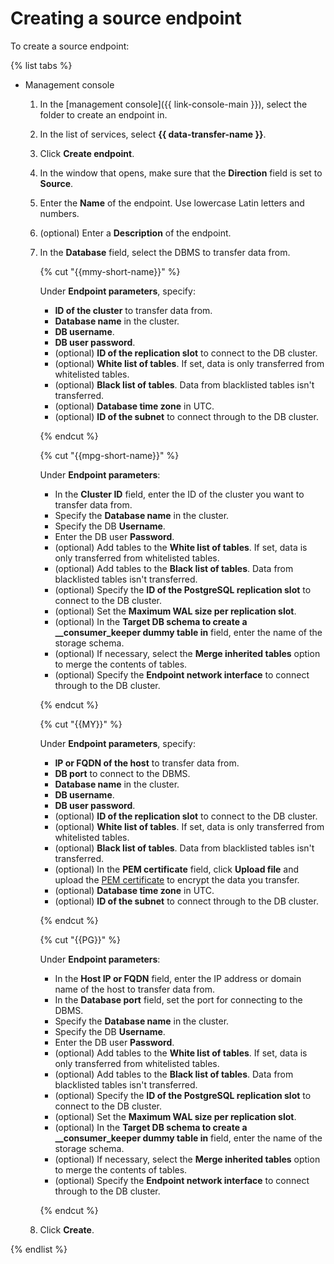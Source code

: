 # Creating a source endpoint

To create a source endpoint:

{% list tabs %}

- Management console

  1. In the [management console]({{ link-console-main }}), select the folder to create an endpoint in.

  1. In the list of services, select **{{ data-transfer-name }}**.

  1. Click **Create endpoint**.

  1. In the window that opens, make sure that the **Direction** field is set to **Source**.

  1. Enter the **Name** of the endpoint. Use lowercase Latin letters and numbers.

  1. (optional) Enter a **Description** of the endpoint.

  1. In the **Database** field, select the DBMS to transfer data from.

      {% cut "{{mmy-short-name}}" %}

      Under **Endpoint parameters**, specify:
      - **ID of the cluster** to transfer data from.
      - **Database name** in the cluster.
      - **DB username**.
      - **DB user password**.
      - (optional) **ID of the replication slot** to connect to the DB cluster.
      - (optional) **White list of tables**. If set, data is only transferred from whitelisted tables.
      - (optional) **Black list of tables**. Data from blacklisted tables isn't transferred.
      - (optional) **Database time zone** in UTC.
      - (optional) **ID of the subnet** to connect through to the DB cluster.

      {% endcut %}

      {% cut "{{mpg-short-name}}" %}

      Under **Endpoint parameters**:
      - In the **Cluster ID** field, enter the ID of the cluster you want to transfer data from.
      - Specify the **Database name** in the cluster.
      - Specify the DB **Username**.
      - Enter the DB user **Password**.
      - (optional) Add tables to the **White list of tables**. If set, data is only transferred from whitelisted tables.
      - (optional) Add tables to the **Black list of tables**. Data from blacklisted tables isn't transferred.
      - (optional) Specify the **ID of the PostgreSQL replication slot** to connect to the DB cluster.
      - (optional) Set the **Maximum WAL size per replication slot**.
      - (optional) In the **Target DB schema to create a  __consumer_keeper dummy table in** field, enter the name of the storage schema.
      - (optional) If necessary, select the **Merge inherited tables** option to merge the contents of tables.
      - (optional) Specify the **Endpoint network interface** to connect through to the DB cluster.

      {% endcut %}

      {% cut "{{MY}}" %}

      Under **Endpoint parameters**, specify:
      - **IP or FQDN of the host** to transfer data from.
      - **DB port** to connect to the DBMS.
      - **Database name** in the cluster.
      - **DB username**.
      - **DB user password**.
      - (optional) **ID of the replication slot** to connect to the DB cluster.
      - (optional) **White list of tables**. If set, data is only transferred from whitelisted tables.
      - (optional) **Black list of tables**. Data from blacklisted tables isn't transferred.
      - (optional) In the **PEM certificate**  field, click **Upload file** and upload the [PEM certificate](../../../managed-mysql/operations/connect.md#Configuring-an-SSL-certificate) to encrypt the data you transfer.
      - (optional) **Database time zone** in UTC.
      - (optional) **ID of the subnet** to connect through to the DB cluster.

      {% endcut %}

      {% cut "{{PG}}" %}

      Under **Endpoint parameters**:
      - In the **Host IP or FQDN** field, enter the IP address or domain name of the host to transfer data from.
      - In the **Database port** field, set the port for connecting to the DBMS.
      - Specify the **Database name** in the cluster.
      - Specify the DB **Username**.
      - Enter the DB user **Password**.
      - (optional) Add tables to the **White list of tables**. If set, data is only transferred from whitelisted tables.
      - (optional) Add tables to the **Black list of tables**. Data from blacklisted tables isn't transferred.
      - (optional) Specify the **ID of the PostgreSQL replication slot** to connect to the DB cluster.
      - (optional) Set the **Maximum WAL size per replication slot**.
      - (optional) In the **Target DB schema to create a  __consumer_keeper dummy table in** field, enter the name of the storage schema.
      - (optional) If necessary, select the **Merge inherited tables** option to merge the contents of tables.
      - (optional) Specify the **Endpoint network interface** to connect through to the DB cluster.

      {% endcut %}

  1. Click **Create**.

{% endlist %}

